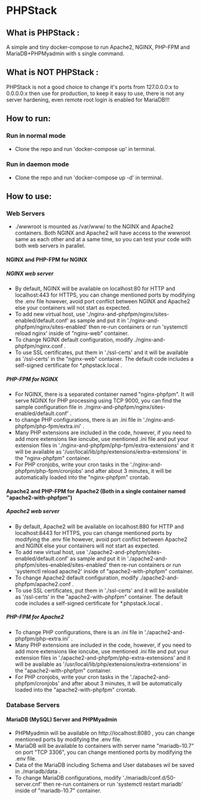 # PHPStack

## What is PHPStack :
A simple and tiny docker-compose to run Apache2, NGINX, PHP-FPM and MariaDB+PHPMyadmin with s single command.
## What is NOT PHPStack :
PHPStack is not a good choice to change it's ports from 127.0.0.0:x to 0.0.0.0:x then use for production, to keep it easy to use, there is not any server hardening, even remote root login is enabled for MariaDB!!!



## How to run:
### Run in normal mode
- Clone the repo and run 'docker-compose up' in terminal.
### Run in daemon mode
- Clone the repo and run 'docker-compose up -d' in terminal.




## How to use:

### Web Servers
- ./wwwroot is mounted as /var/www/ to the NGINX and Apache2 containers.
Both NGINX and Apache2 will have access to the wwwroot same as each other and at a same time, so you can test your code with both web servers in parallel.

#### NGINX and PHP-FPM for NGINX
##### NGINX web server
- By default, NGINX will be available on localhost:80 for HTTP and localhost:443 for HTTPS, you can change mentioned ports by modifying the .env file however, avoid port conflict between NGINX and Apache2 else your containers will not start as expected.
- To add new virtual host, use './nginx-and-phpfpm/nginx/sites-enabled/default.conf' as sample and put it in './nginx-and-phpfpm/nginx/sites-enabled' then re-run containers or run 'systemctl reload nginx' inside of "nginx-web" container.
- To change NGINX default configuration, modify ./nginx-and-phpfpm/nginx.conf .
- To use SSL certificates, put them in './ssl-certs' and it will be available as '/ssl-certs' in the "nginx-web" container. The default code includes a self-signed certificate for *.phpstack.local .

##### PHP-FPM for NGINX
- For NGINX, there is a separated container named "nginx-phpfpm". It will serve NGINX for PHP processing using TCP 9000, you can find the sample configuration file in ./nginx-and-phpfpm/nginx/sites-enabled/default.conf' .
- to change PHP configurations, there is an .ini file in './nginx-and-phpfpm/php-fpm/extra.ini' .
- Many PHP extensions are included in the code, however, if you need to add more extensions like ioncube, use mentioned .ini file and put your extension files in './nginx-and-phpfpm/php-fpm/extra-extensions' and it will be available as '/usr/local/lib/php/extensions/extra-extensions' in the "nginx-phpfpm" container.
- For PHP cronjobs, write your cron tasks in the './nginx-and-phpfpm/php-fpm/cronjobs' and after about 3 minutes, it will be automatically loaded into the "nginx-phpfpm" crontab.

#### Apache2 and PHP-FPM for Apache2 (Both in a single container named "apache2-with-phpfpm")
##### Apache2 web server
- By default, Apache2 will be available on localhost:880 for HTTP and localhost:8443 for HTTPS, you can change mentioned ports by modifying the .env file however, avoid port conflict between Apache2 and NGINX else your containers will not start as expected.
- To add new virtual host, use './apache2-and-phpfpm/sites-enabled/default.conf' as sample and put it in './apache2-and-phpfpm/sites-enabled/sites-enabled' then re-run containers or run 'systemctl reload apache2' inside of "apache2-with-phpfpm" container.
- To change Apache2 default configuration, modify ./apache2-and-phpfpm/apache2.conf .
- To use SSL certificates, put them in './ssl-certs' and it will be available as '/ssl-certs' in the "apache2-with-phpfpm" container. The default code includes a self-signed certificate for *.phpstack.local .
##### PHP-FPM for Apache2
- To change PHP configurations, there is an .ini file in './apache2-and-phpfpm/php-extra.ini' .
- Many PHP extensions are included in the code, however, if you need to add more extensions like ioncube, use mentioned .ini file and put your extension files in './apache2-and-phpfpm/php-extra-extensions' and it will be available as '/usr/local/lib/php/extensions/extra-extensions' in the "apache2-with-phpfpm" container.
- For PHP cronjobs, write your cron tasks in the './apache2-and-phpfpm/cronjobs' and after about 3 minutes, it will be automatically loaded into the "apache2-with-phpfpm" crontab.


### Database Servers
#### MariaDB (MySQL) Server and PHPMyadmin
- PHPMyadmin will be available on http://localhost:8080 , you can change mentioned ports by modifying the .env file.
- MariaDB will be available to containers with server name "mariadb-10.7" on port "TCP 3306", you can change mentioned ports by modifying the .env file.
- Data of the MariaDB including Schema and User databases wil be saved in ./mariadb/data .
- To change MariaDB configurations, modify './mariadb/conf.d/50-server.cnf' then re-run containers or run 'systemctl restart mariadb' inside of "mariadb-10.7" container.

